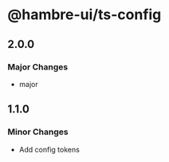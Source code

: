 # @hambre-ui/ts-config

## 2.0.0

### Major Changes

- major

## 1.1.0

### Minor Changes

- Add config tokens
